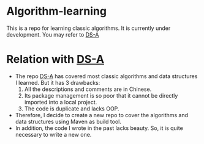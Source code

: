 # Algorithm-learning
This is a repo for learning classic algorithms. It is currently under development. You may refer to [DS-A](https://github.com/el-nino2020/DS-A)

# Relation with [DS-A](https://github.com/el-nino2020/DS-A)
- The repo [DS-A](https://github.com/el-nino2020/DS-A) has covered most classic algorithms and data structures I learned. But it has 3 drawbacks:
    1. All the descriptions and comments are in Chinese.
    2. Its package management is so poor that it cannot be directly imported into a local project.
    3. The code is duplicate and lacks OOP.
- Therefore, I decide to create a new repo to cover the algorithms and data structures using Maven as build tool.
- In addition, the code I wrote in the past lacks beauty. So, it is quite necessary to write a new one.

